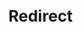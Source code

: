 ﻿---
layout: src/layouts/Redirect.astro
title: Redirect
redirect: https://octopus.com/docs/octopus-rest-api/calamari
pubDate:  2023-01-01
navSearch: false
navSitemap: false
navMenu: false
---
